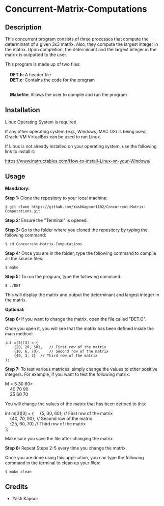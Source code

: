 # Concurrent-Matrix-Computations

## Description
This concurrent program consists of three processes that compute the determinant of a given 3x3 matrix.
Also, they compute the largest integer in the matrix. Upon completion, the determinant and the largest 
integer in the matrix is outputted to the user. 

This program is made up of two files:<br><br>
&nbsp;&nbsp;&nbsp;&nbsp;**DET.h**:		A header file<br>
&nbsp;&nbsp;&nbsp;&nbsp;**DET.c**:	 	Contains the code for the program<br><br>

&nbsp;&nbsp;&nbsp;&nbsp;**Makefile**:	Allows the user to compile and run the program

## Installation
Linux Operating System is required. 

If any other operating system (e.g., Windows, MAC OS) is being used, Oracle VM VirtualBox can be used to run Linux.

If Linux is not already installed on your operating system, use the following link to install it:

https://www.instructables.com/How-to-install-Linux-on-your-Windows/

## Usage

**Mandatory:**

**Step 1:** Clone the repository to your local machine:
```
$ git clone https://github.com/YashKapoor1102/Concurrent-Matrix-Computations.git
```

**Step 2:** Ensure the "Terminal" is opened.

**Step 3:** Go to the folder where you cloned the repository by typing the following command:
```
$ cd Concurrent-Matrix-Computations
```

**Step 4:** Once you are in the folder, type the following command to compile all the source files:

	$ make

**Step 5:** To run the program, type the following command:

	$ ./DET

This will display the matrix and output the determinant and largest integer in the matrix.


**Optional:**

**Step 6:** If you want to change the matrix, open the file called "DET.C".

Once you open it, you will see that the matrix has been defined inside the main method:

 	int m[3][3] = {
		{20, 20, 50}, 	// First row of the matrix
		{10, 6, 70}, 	// Second row of the matrix
		{40, 3, 2}	// Third row of the matrix
	};

**Step 7:** To test various matrices, simply change the values to other positive integers. For example, 
	if you want to test the following matrix:
	
M = 5   30  60><br>
&nbsp;&nbsp;&nbsp;&nbsp;40  70  90<br>
&nbsp;&nbsp;&nbsp;&nbsp;25  60  70<br>

You will change the values of the matrix that has been defined to this:

int m[3][3] = {
&nbsp;&nbsp;&nbsp;&nbsp;{5, 30, 60}, 	// First row of the matrix <br>
&nbsp;&nbsp;&nbsp;&nbsp;{40, 70, 90}, 	// Second row of the matrix <br>
&nbsp;&nbsp;&nbsp;&nbsp;{25, 60, 70}	// Third row of the matrix <br>
};

Make sure you save the file after changing the matrix.

**Step 8:** Repeat Steps 2-5 every time you change the matrix.

Once you are done using this application, you can type the following command in the terminal to clean up your files:
```
$ make clean
```

## Credits
- Yash Kapoor 
